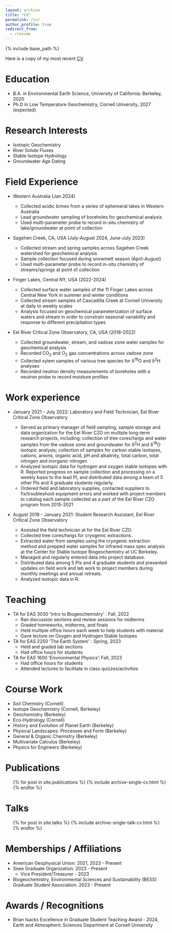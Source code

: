 ```yaml
---
layout: archive
title: "CV"
permalink: /cv/
author_profile: true
redirect_from:
  - /resume
---
```


{% include base_path %}

Here is a copy of my most recent [CV](/files/HJ_CV_08282023.pdf).

Education
======
* B.A. in Environmental Earth Science, University of California: Berkeley, 2020
* Ph.D in Low Temperature Geochemistry, Cornell University, 2027 (expected)

Research Interests
======
* Isotopic Geochemistry 
* River Solute Fluxes
* Stable Isotope Hydrology 
* Groundwater Age Dating

Field Experience
======
* Western Australia (Jan 2024)
  * Collected acidic brines from a series of ephemeral lakes in Western Australia
  * Lead groundwater sampling of boreholes for geochemical analysis
  * Used multi-parameter probe to record in-situ chemistry of lake/groundwater at point of collection

* Sagehen Creek, CA, USA (July-August 2024, June-July 2023)
  * Collected stream and spring samples across Sagehen Creek watershed for geochemical analysis
  * Sample collection focused during snowmelt season (April-August)
  * Used multi-parameter probe to record in-situ chemistry of streams/springs at point of collection

* Finger Lakes, Central NY, USA (2022-2024)
  * Collected surface water samples of the 11 Finger Lakes across Central New York in summer and winter conditions
  * Collected stream samples of Cascadilla Creek at Cornell University at daily to weekly scales
  * Analysis focused on geochemical parameterization of surface waters and stream in order to constrain seasonal variability and response to different precipitation types

* Eel River Critical Zone Observatory, CA, USA (2018-2022)
  * Collected groundwater, stream, and vadose zone water samples for geochemical analysis
  * Recorded CO<sub>2</sub> and O<sub>2</sub> gas concentrations across vadose zone
  * Collected xylem samples of various tree species for δ<sup>18</sup>O and δ<sup>2</sup>H analyses
  * Recorded neutron density measurements of boreholes with a neutron probe to record moisture profiles

Work experience
======
* January 2021 - July 2022: Laboratory and Field Technician, Eel River Critical Zone Observatory
  * Served as primary manager of field sampling, sample storage and data organization for the Eel River CZO on multiple long-term research projects, including: collection of tree cores/twigs and water samples from the vadose zone and groundwater for δ<sup>2</sup>H and δ<sup>18</sup>O isotopic analysis; collection of samples for carbon stable isotopes, cations, anions, organic acid, pH and alkalinity, total carbon, total nitrogen and inorganic nitrogen
  * Analyzed isotopic data for hydrogen and oxygen stable isotopes with R. Reported progress on sample collection and processing on a weekly basis to the lead PI, and distributed data among a team of 5 other PIs and 4 graduate students regularly.
  * Ordered field and laboratory supplies, contacted suppliers to fix/troubleshoot equipment errors and worked with project members to catalog each sample collected as a part of the Eel River CZO program from 2015-2021

* August 2018 - January 2021: Student Research Assistant, Eel River Critical Zone Observatory
  * Assisted the field technician at for the Eel River CZO.
  * Collected tree cores/twigs for cryogenic extractions.
  * Extracted water from samples using the cryogenic extraction method and prepped water samples for infrared mass spec analysis at the Center for Stable Isotope Biogeochemistry at UC Berkeley.
  * Managed and regularly entered data into project database.
  * Distributed data among 5 PIs and 4 graduate students and presented updates on field work and lab work to project members during monthly meetings and annual retreats.
  * Analyzed isotopic data in R.

Teaching
======
* TA for EAS 3030 'Intro to Biogeochemistry' : Fall, 2022
  * Ran discussion sections and review sessions for midterms
  * Graded homeworks, midterms, and finals
  * Held multiple office hours each week to help students with material
  * Gave lecture on Oxygen and Hydrogen Stable Isotopes
* TA for EAS 2250 'The Earth System' : Spring, 2023
  * Held and graded lab sections 
  * Had office hours for students 
* TA for EAS 1600 ‘Environmental Physics’: Fall, 2023 
  * Had office hours for students
  * Attended lectures to facilitate in class quizzes/activities 

Course Work
======
* Soil Chemistry (Cornell)
*	Isotope Geochemistry (Cornell, Berkeley)
*	Geochemistry (Berkeley)
*	Eco-Hydrology (Cornell)
*	History and Evolution of Planet Earth (Berkeley)
*	Physical Landscapes: Processes and Form (Berkeley)
*	General & Organic Chemistry (Berkeley)
*	Multivariate Calculus (Berkeley)
*	Physics for Engineers (Berkeley)

Publications
======
  <ul>{% for post in site.publications %}
    {% include archive-single-cv.html %}
  {% endfor %}</ul>
  
Talks
======
  <ul>{% for post in site.talks %}
    {% include archive-single-talk-cv.html %}
  {% endfor %}</ul>
  
Memberships / Affiliations
======
* American Geophysical Union: 2021, 2023 - Present
* Snee Graduate Organization: 2023 - Present 
  * Vice President/Treasurer - 2023
* Biogeochemistry, Environmental Sciences and Sustainability (BESS) Graduate Student Association: 2023 - Present

Awards / Recognitions
======
* Brian Isacks Excellence in Graduate Student Teaching Award - 2024, Earth and Atmospheric Sciences Department at Cornell University 
